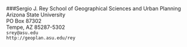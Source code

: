 ###Sergio J. Rey
School of Geographical Sciences and Urban Planning  
Arizona State University   
PO Box 87302   
Tempe, AZ 85287-5302   
`srey@asu.edu`   
`http://geoplan.asu.edu/rey`   



